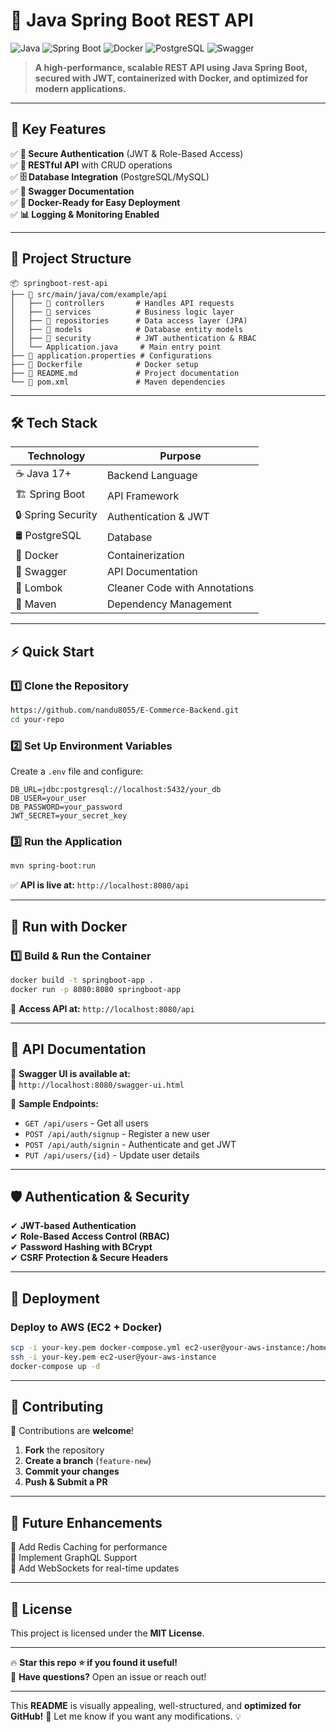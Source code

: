 # 🌟 **Java Spring Boot REST API**  

![Java](https://img.shields.io/badge/Java-ED8B00?style=for-the-badge&logo=openjdk&logoColor=white) ![Spring Boot](https://img.shields.io/badge/Spring%20Boot-6DB33F?style=for-the-badge&logo=spring&logoColor=white) ![Docker](https://img.shields.io/badge/Docker-2496ED?style=for-the-badge&logo=docker&logoColor=white) ![PostgreSQL](https://img.shields.io/badge/PostgreSQL-336791?style=for-the-badge&logo=postgresql&logoColor=white) ![Swagger](https://img.shields.io/badge/Swagger-85EA2D?style=for-the-badge&logo=swagger&logoColor=black)  

> **A high-performance, scalable REST API using Java Spring Boot, secured with JWT, containerized with Docker, and optimized for modern applications.**  

---

## 🚀 **Key Features**  

✅ **🔐 Secure Authentication** (JWT & Role-Based Access)  
✅ **📡 RESTful API** with CRUD operations  
✅ **🗄️ Database Integration** (PostgreSQL/MySQL)  
✅ **📜 Swagger Documentation**  
✅ **🐳 Docker-Ready for Easy Deployment**  
✅ **📊 Logging & Monitoring Enabled**  

---

## 📂 **Project Structure**  

```
📦 springboot-rest-api
├── 📁 src/main/java/com/example/api
│   ├── 📂 controllers       # Handles API requests
│   ├── 📂 services          # Business logic layer
│   ├── 📂 repositories      # Data access layer (JPA)
│   ├── 📂 models            # Database entity models
│   ├── 📂 security          # JWT authentication & RBAC
│   └── Application.java     # Main entry point
├── 📜 application.properties # Configurations
├── 📜 Dockerfile            # Docker setup
├── 📜 README.md             # Project documentation
└── 📜 pom.xml               # Maven dependencies
```

---

## 🛠️ **Tech Stack**  

| Technology    | Purpose                      |
|--------------|-------------------------------|
| ☕ Java 17+   | Backend Language             |
| 🏗 Spring Boot | API Framework                |
| 🔒 Spring Security | Authentication & JWT    |
| 🛢 PostgreSQL | Database                     |
| 🐳 Docker    | Containerization             |
| 📜 Swagger   | API Documentation            |
| 📝 Lombok    | Cleaner Code with Annotations |
| 🔄 Maven     | Dependency Management        |

---

## ⚡ **Quick Start**  

### 1️⃣ **Clone the Repository**  
```bash
https://github.com/nandu8055/E-Commerce-Backend.git
cd your-repo
```

### 2️⃣ **Set Up Environment Variables**  
Create a `.env` file and configure:  
```
DB_URL=jdbc:postgresql://localhost:5432/your_db
DB_USER=your_user
DB_PASSWORD=your_password
JWT_SECRET=your_secret_key
```

### 3️⃣ **Run the Application**  
```bash
mvn spring-boot:run
```
✅ **API is live at:** `http://localhost:8080/api`

---

## 🐳 **Run with Docker**  

### **1️⃣ Build & Run the Container**  
```bash
docker build -t springboot-app .
docker run -p 8080:8080 springboot-app
```

🔗 **Access API at:** `http://localhost:8080/api`  

---

## 📖 **API Documentation**  

📌 **Swagger UI is available at:**  
🔗 `http://localhost:8080/swagger-ui.html`  

📌 **Sample Endpoints:**  
- `GET /api/users` - Get all users  
- `POST /api/auth/signup` - Register a new user  
- `POST /api/auth/signin` - Authenticate and get JWT  
- `PUT /api/users/{id}` - Update user details  

---

## 🛡 **Authentication & Security**  

✔ **JWT-based Authentication**  
✔ **Role-Based Access Control (RBAC)**  
✔ **Password Hashing with BCrypt**  
✔ **CSRF Protection & Secure Headers**  

---

## 🚀 **Deployment**  

### **Deploy to AWS (EC2 + Docker)**
```bash
scp -i your-key.pem docker-compose.yml ec2-user@your-aws-instance:/home/ec2-user/
ssh -i your-key.pem ec2-user@your-aws-instance
docker-compose up -d
```

---

## 🤝 **Contributing**  

🚀 Contributions are **welcome**!  

1. **Fork** the repository  
2. **Create a branch** (`feature-new`)  
3. **Commit your changes**  
4. **Push & Submit a PR**  

---

## 🎯 **Future Enhancements**  
🔹 Add Redis Caching for performance  
🔹 Implement GraphQL Support  
🔹 Add WebSockets for real-time updates  

---

## 📜 **License**  
This project is licensed under the **MIT License**.  

---

🔥 **Star this repo ⭐ if you found it useful!**  
💬 **Have questions?** Open an issue or reach out!  

---

This **README** is visually appealing, well-structured, and **optimized for GitHub!** 🚀 Let me know if you want any modifications. 💡
